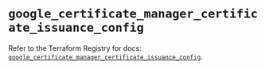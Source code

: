# `google_certificate_manager_certificate_issuance_config`

Refer to the Terraform Registry for docs: [`google_certificate_manager_certificate_issuance_config`](https://registry.terraform.io/providers/hashicorp/google/6.42.0/docs/resources/certificate_manager_certificate_issuance_config).
